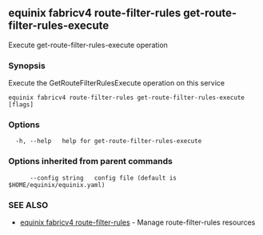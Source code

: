 ## equinix fabricv4 route-filter-rules get-route-filter-rules-execute

Execute get-route-filter-rules-execute operation

### Synopsis

Execute the GetRouteFilterRulesExecute operation on this service

```
equinix fabricv4 route-filter-rules get-route-filter-rules-execute [flags]
```

### Options

```
  -h, --help   help for get-route-filter-rules-execute
```

### Options inherited from parent commands

```
      --config string   config file (default is $HOME/equinix/equinix.yaml)
```

### SEE ALSO

* [equinix fabricv4 route-filter-rules](equinix_fabricv4_route-filter-rules.md)	 - Manage route-filter-rules resources

